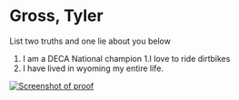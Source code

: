# Gross, Tyler
List two truths and one lie about you below

1. I am a DECA National champion
1.I love to ride dirtbikes
1. I have lived in wyoming my entire life. 


[![Screenshot of proof ](lab-0-learning-git-and-github-Frosty1887/proof/proof.jpg)](#features)

